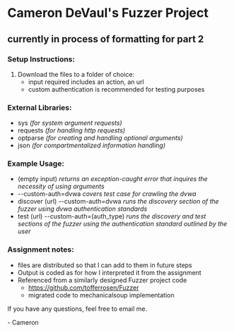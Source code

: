 # Cameron DeVaul's Fuzzer Project
## currently in process of formatting for part 2
### Setup Instructions:
1. Download the files to a folder of choice:
    - input required includes an action, an url
    - custom authentication is recommended for testing purposes
### External Libraries:
- sys       *(for system argument requests)*
- requests  *(for handling http requests)*
- optparse  *(for creating and handling optional arguments)*
- json      *(for compartmentalized information handling)*
### Example Usage:
- (empty input)                         *returns an exception-caught error that inquires the necessity of using arguments*
- --custom-auth=dvwa                    *covers test case for crawling the dvwa*
- discover (url) --custom-auth=dvwa     *runs the discovery section of the fuzzer using dvwa authentication standards*
- test (url) --custom-auth=(auth_type)  *runs the discovery and test sections of the fuzzer using the authentication standard outlined by the user*
### Assignment notes:
- files are distributed so that I can add to them in future steps
- Output is coded as for how I interpreted it from the assignment
- Referenced from a similarly designed Fuzzer project code
    - https://github.com/tofferrosen/Fuzzer
    - migrated code to mechanicalsoup implementation
  
If you have any questions, feel free to email me.
 
 \- Cameron
